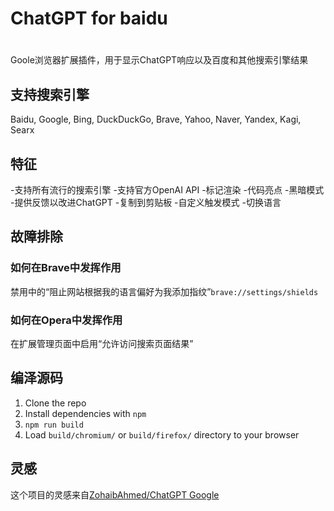 # ChatGPT for baidu
# 
Goole浏览器扩展插件，用于显示ChatGPT响应以及百度和其他搜索引擎结果

## 支持搜索引擎

Baidu, Google, Bing, DuckDuckGo, Brave, Yahoo, Naver, Yandex, Kagi, Searx

## 特征

-支持所有流行的搜索引擎
-支持官方OpenAI API
-标记渲染
-代码亮点
-黑暗模式
-提供反馈以改进ChatGPT
-复制到剪贴板
-自定义触发模式
-切换语言

## 故障排除

### 如何在Brave中发挥作用
禁用中的“阻止网站根据我的语言偏好为我添加指纹”`brave://settings/shields`

### 如何在Opera中发挥作用
在扩展管理页面中启用“允许访问搜索页面结果”

## 编泽源码

1. Clone the repo
2. Install dependencies with `npm`
3. `npm run build`
4. Load `build/chromium/` or `build/firefox/` directory to your browser

## 灵感

这个项目的灵感来自[ZohaibAhmed/ChatGPT Google](https://github.com/ZohaibAhmed/ChatGPT-Google)
